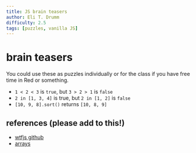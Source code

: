 ```yaml
---
title: JS brain teasers
author: Eli T. Drumm
difficulty: 2.5
tags: [puzzles, vanilla JS]
---
```


# brain teasers

You could use these as puzzles individually or for the class if you have free time in Red or something.

- `1 < 2 < 3` is `true`, but `3 > 2 > 1` is `false`
- `2 in [1, 3, 4]` is true, but `2 in [1, 2]` is `false`
- `[10, 9, 8].sort()` returns `[10, 8, 9]`







## references (please add to this!)

- [wtfjs github](https://github.com/denysdovhan/wtfjs)
- [arrays](https://hackernoon.com/oh-my-goodnejs-arrays-f9e9e4f03c97)